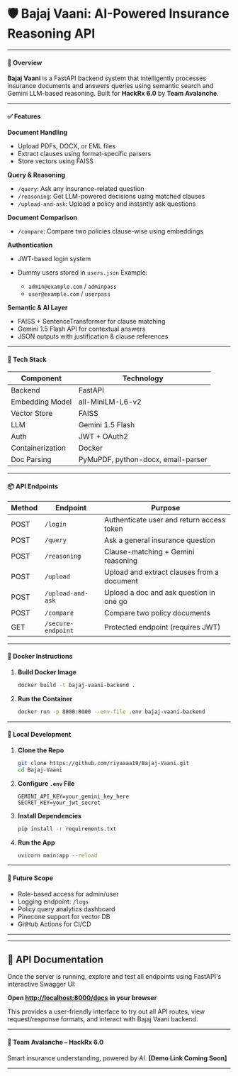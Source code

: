 

# 🛡️ Bajaj Vaani: AI-Powered Insurance Reasoning API

---

#### 🚀 Overview

**Bajaj Vaani** is a FastAPI backend system that intelligently processes insurance documents and answers queries using semantic search and Gemini LLM-based reasoning.
Built for **HackRx 6.0** by **Team Avalanche**.

---

#### ✅ Features

**Document Handling**

* Upload PDFs, DOCX, or EML files
* Extract clauses using format-specific parsers
* Store vectors using FAISS

**Query & Reasoning**

* `/query`: Ask any insurance-related question
* `/reasoning`: Get LLM-powered decisions using matched clauses
* `/upload-and-ask`: Upload a policy and instantly ask questions

**Document Comparison**

* `/compare`: Compare two policies clause-wise using embeddings

**Authentication**

* JWT-based login system
* Dummy users stored in `users.json`
  Example:

  * `admin@example.com` / `adminpass`
  * `user@example.com` / `userpass`

**Semantic & AI Layer**

* FAISS + SentenceTransformer for clause matching
* Gemini 1.5 Flash API for contextual answers
* JSON outputs with justification & clause references

---

#### 🧪 Tech Stack

| Component        | Technology                         |
| ---------------- | ---------------------------------- |
| Backend          | FastAPI                            |
| Embedding Model  | all-MiniLM-L6-v2                   |
| Vector Store     | FAISS                              |
| LLM              | Gemini 1.5 Flash                   |
| Auth             | JWT + OAuth2                       |
| Containerization | Docker                             |
| Doc Parsing      | PyMuPDF, python-docx, email-parser |

---

#### 📦 API Endpoints

| Method | Endpoint           | Purpose                                    |
| ------ | ------------------ | ------------------------------------------ |
| POST   | `/login`           | Authenticate user and return access token  |
| POST   | `/query`           | Ask a general insurance question           |
| POST   | `/reasoning`       | Clause-matching + Gemini reasoning         |
| POST   | `/upload`          | Upload and extract clauses from a document |
| POST   | `/upload-and-ask`  | Upload a doc and ask question in one go    |
| POST   | `/compare`         | Compare two policy documents               |
| GET    | `/secure-endpoint` | Protected endpoint (requires JWT)          |

---

#### 🐳 Docker Instructions

1. **Build Docker Image**

   ```bash
   docker build -t bajaj-vaani-backend .
   ```

2. **Run the Container**

   ```bash
   docker run -p 8000:8000 --env-file .env bajaj-vaani-backend
   ```

---

#### 🧪 Local Development

1. **Clone the Repo**

   ```bash
   git clone https://github.com/riyaaaa19/Bajaj-Vaani.git
   cd Bajaj-Vaani
   ```

2. **Configure `.env` File**

   ```
   GEMINI_API_KEY=your_gemini_key_here
   SECRET_KEY=your_jwt_secret
   ```

3. **Install Dependencies**

   ```bash
   pip install -r requirements.txt
   ```

4. **Run the App**

   ```bash
   uvicorn main:app --reload
   ```

---

#### 🔮 Future Scope

* Role-based access for admin/user
* Logging endpoint: `/logs`
* Policy query analytics dashboard
* Pinecone support for vector DB
* GitHub Actions for CI/CD

---
---

## 📑 API Documentation

Once the server is running, explore and test all endpoints using FastAPI's interactive Swagger UI:

**Open [http://localhost:8000/docs](http://localhost:8000/docs) in your browser**

This provides a user-friendly interface to try out all API routes, view request/response formats, and interact with Bajaj Vaani backend.

---

#### 👥 Team Avalanche – HackRx 6.0

Smart insurance understanding, powered by AI.
**\[Demo Link Coming Soon]**

---

